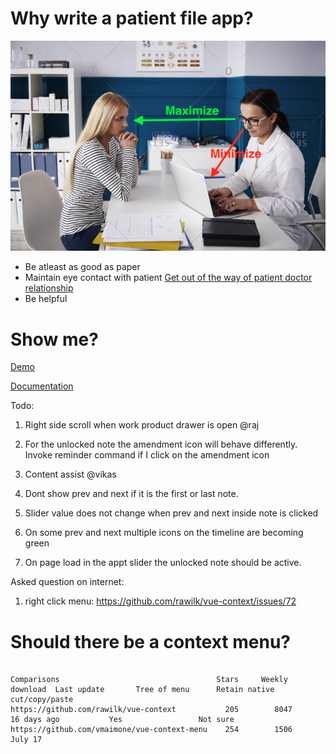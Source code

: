 # Why write a patient file app?

![eye contact](./docs/images/maintain-eye-contact-with-patient.png)

- Be atleast as good as paper
- Maintain eye contact with patient
  [Get out of the way of patient doctor relationship](https://khn.org/news/death-by-a-thousand-clicks/)
- Be helpful

# Show me?

[Demo](http://116.203.134.163/pf/abcd)

[Documentation](https://savantcare.github.io)

Todo:

1. Right side scroll when work product drawer is open @raj

2. For the unlocked note the amendment icon will behave differently. Invoke reminder command if I click on the amendment icon

3. Content assist @vikas

4. Dont show prev and next if it is the first or last note.

5. Slider value does not change when prev and next inside note is clicked

6. On some prev and next multiple icons on the timeline are becoming green

7. On page load in the appt slider the unlocked note should be active.

Asked question on internet:

1. right click menu: https://github.com/rawilk/vue-context/issues/72

# Should there be a context menu?

```

Comparisons                                   Stars     Weekly download  Last update       Tree of menu      Retain native cut/copy/paste
https://github.com/rawilk/vue-context           205        8047          16 days ago           Yes                 Not sure
https://github.com/vmaimone/vue-context-menu    254        1506            July 17

```
